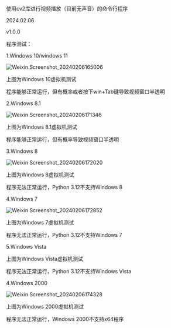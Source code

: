 使用cv2库进行视频播放（目前无声音）的命令行程序

2024.02.06

v1.0.0

程序测试：

1.Windows 10/windows 11

![Weixin Screenshot_20240206165006](https://github.com/HomoiNuo/CPPCode/assets/158718078/26b46c4a-fcca-4cfa-904c-3640b5ced8da)

上图为Windows 10虚拟机测试

程序能够正常运行，但有概率或者按下win+Tab键导致视频窗口半透明

2.Windows 8.1

![Weixin Screenshot_20240206171346](https://github.com/HomoiNuo/CPPCode/assets/158718078/d2b59235-eacf-4bb4-bf7d-aadb2bb0fe46)

上图为Windows 8.1虚拟机测试

程序能够正常运行，但有概率导致视频窗口半透明

3.Windows 8

![Weixin Screenshot_20240206172020](https://github.com/HomoiNuo/CPPCode/assets/158718078/b9895c1d-cde0-4798-8fbf-afcebad7051a)

上图为Windows 8虚拟机测试

程序无法正常运行，Python 3.12不支持Windows 8

4.Windows 7

![Weixin Screenshot_20240206172852](https://github.com/HomoiNuo/CPPCode/assets/158718078/8a7a28ac-8b87-4ee0-a5ac-0d270670b80b)

上图为Windows 7虚拟机测试

程序无法正常运行，Python 3.12不支持Windows 7

5.Windows Vista


上图为Windows Vista虚拟机测试

程序无法正常运行，Python 3.12不支持Windows Vista

4.Windows 2000

![Weixin Screenshot_20240206174328](https://github.com/HomoiNuo/PythonCode/assets/158718078/5590ae68-08db-47c9-b134-88b7c2256940)

上图为Windows 2000虚拟机测试

程序无法正常运行，Windows 2000不支持x64程序
